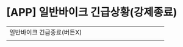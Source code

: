 # [APP] 일반바이크 긴급상황(강제종료)

|  |  |  |  |  |  |  |  |  |  |  |  |  |  |
| --- | --- | --- | --- | --- | --- | --- | --- | --- | --- | --- | --- | --- | --- |
| 일반바이크 긴급종료(버튼X) | | | | | | | | | | | | | |
|  | | | | | | | | | | | | | |